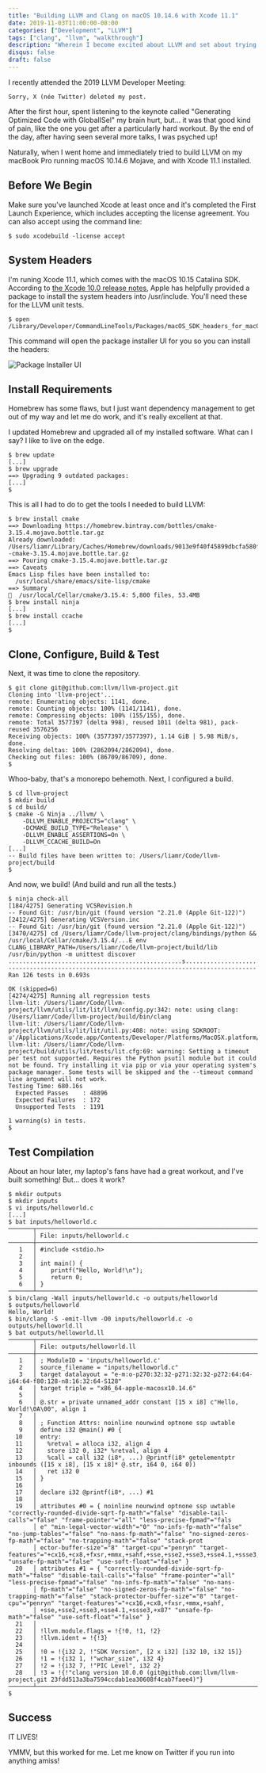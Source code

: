 ```yaml
---
title: "Building LLVM and Clang on macOS 10.14.6 with Xcode 11.1"
date: 2019-11-03T11:00:00-08:00
categories: ["Development", "LLVM"]
tags: ["clang", "llvm", "walkthrough"]
description: "Wherein I become excited about LLVM and set about trying to build it."
disqus: false
draft: false
---
```


I recently attended the 2019 LLVM Developer Meeting:

`Sorry, X (née Twitter) deleted my post.`

After the first hour, spent listening to the keynote called "Generating Optimized Code with GlobalISel" my brain hurt, but... it was that good kind of pain, like the one you get after a particularly hard workout. By the end of the day, after having seen several more talks, I was psyched up!

Naturally, when I went home and immediately tried to build LLVM on my macBook Pro running macOS 10.14.6 Mojave, and with Xcode 11.1 installed.

## Before We Begin

Make sure you've launched Xcode at least once and it's completed the First Launch Experience, which includes accepting the license agreement. You can also accept using the command line:

```
$ sudo xcodebuild -license accept
```

## System Headers

I'm runing Xcode 11.1, which comes with the macOS 10.15 Catalina SDK. According to [the Xcode 10.0 release notes](https://developer.apple.com/documentation/xcode_release_notes/xcode_10_release_notes), Apple has helpfully provided a package to install the system headers into /usr/include. You'll need these for the LLVM unit tests.

```
$ open /Library/Developer/CommandLineTools/Packages/macOS_SDK_headers_for_macOS_10.14.pkg
``` 

This command will open the package installer UI for you so you can install the headers:

![Package Installer UI](/img/macos-1014-headers-installer-ui.png)

## Install Requirements

Homebrew has some flaws, but I just want dependency management to get out of my way and let me do work, and it's really excellent at that. 

I updated Homebrew and upgraded all of my installed software. What can I say? I like to live on the edge.

```
$ brew update
[...]
$ brew upgrade
==> Upgrading 9 outdated packages:
[...]
$
```

This is all I had to do to get the tools I needed to build LLVM:

```
$ brew install cmake
==> Downloading https://homebrew.bintray.com/bottles/cmake-3.15.4.mojave.bottle.tar.gz
Already downloaded: /Users/liamr/Library/Caches/Homebrew/downloads/9013e9f40f45899dbcfa580fa058dfd988d4f12a2d900b9d8b79c4ea99cba1de--cmake-3.15.4.mojave.bottle.tar.gz
==> Pouring cmake-3.15.4.mojave.bottle.tar.gz
==> Caveats
Emacs Lisp files have been installed to:
  /usr/local/share/emacs/site-lisp/cmake
==> Summary
🍺  /usr/local/Cellar/cmake/3.15.4: 5,800 files, 53.4MB
$ brew install ninja
[...]
$ brew install ccache
[...]
$
```

## Clone, Configure, Build & Test

Next, it was time to clone the repository.

```
$ git clone git@github.com:llvm/llvm-project.git
Cloning into 'llvm-project'...
remote: Enumerating objects: 1141, done.
remote: Counting objects: 100% (1141/1141), done.
remote: Compressing objects: 100% (155/155), done.
remote: Total 3577397 (delta 998), reused 1011 (delta 981), pack-reused 3576256
Receiving objects: 100% (3577397/3577397), 1.14 GiB | 5.98 MiB/s, done.
Resolving deltas: 100% (2862094/2862094), done.
Checking out files: 100% (86709/86709), done.
$
```

Whoo-baby, that's a monorepo behemoth. Next, I configured a build.

```
$ cd llvm-project
$ mkdir build
$ cd build/
$ cmake -G Ninja ../llvm/ \
    -DLLVM_ENABLE_PROJECTS="clang" \
    -DCMAKE_BUILD_TYPE="Release" \
    -DLLVM_ENABLE_ASSERTIONS=On \
    -DLLVM_CCACHE_BUILD=On
[...]
-- Build files have been written to: /Users/liamr/Code/llvm-project/build
$
```

And now, we build! (And build and run all the tests.)

```
$ ninja check-all
[184/4275] Generating VCSRevision.h
-- Found Git: /usr/bin/git (found version "2.21.0 (Apple Git-122)")
[2412/4275] Generating VCSVersion.inc
-- Found Git: /usr/bin/git (found version "2.21.0 (Apple Git-122)")
[3470/4275] cd /Users/liamr/Code/llvm-project/clang/bindings/python && /usr/local/Cellar/cmake/3.15.4/...E env CLANG_LIBRARY_PATH=/Users/liamr/Code/llvm-project/build/lib /usr/bin/python -m unittest discover
.................................................s................................................s.s.......s...s.........s...
----------------------------------------------------------------------
Ran 126 tests in 0.693s

OK (skipped=6)
[4274/4275] Running all regression tests
llvm-lit: /Users/liamr/Code/llvm-project/llvm/utils/lit/lit/llvm/config.py:342: note: using clang: /Users/liamr/Code/llvm-project/build/bin/clang
llvm-lit: /Users/liamr/Code/llvm-project/llvm/utils/lit/lit/util.py:408: note: using SDKROOT: u'/Applications/Xcode.app/Contents/Developer/Platforms/MacOSX.platform/Developer/SDKs/MacOSX10.15.sdk'
llvm-lit: /Users/liamr/Code/llvm-project/build/utils/lit/tests/lit.cfg:69: warning: Setting a timeout per test not supported. Requires the Python psutil module but it could not be found. Try installing it via pip or via your operating system's package manager. Some tests will be skipped and the --timeout command line argument will not work.
Testing Time: 680.16s
  Expected Passes    : 48896
  Expected Failures  : 172
  Unsupported Tests  : 1191

1 warning(s) in tests.
$
```

## Test Compilation

About an hour later, my laptop's fans have had a great workout, and I've built something! But... does it work?

```
$ mkdir outputs
$ mkdir inputs
$ vi inputs/helloworld.c
[...]
$ bat inputs/helloworld.c
───────┬───────────────────────────────────────────────────────────────────────
       │ File: inputs/helloworld.c
───────┼───────────────────────────────────────────────────────────────────────
   1   │ #include <stdio.h>
   2   │
   3   │ int main() {
   4   │    printf("Hello, World!\n");
   5   │    return 0;
   6   │ }
───────┴───────────────────────────────────────────────────────────────────────
$ bin/clang -Wall inputs/helloworld.c -o outputs/helloworld
$ outputs/helloworld
Hello, World!
$ bin/clang -S -emit-llvm -O0 inputs/helloworld.c -o outputs/helloworld.ll
$ bat outputs/helloworld.ll
───────┬───────────────────────────────────────────────────────────────────────
       │ File: outputs/helloworld.ll
───────┼───────────────────────────────────────────────────────────────────────
   1   │ ; ModuleID = 'inputs/helloworld.c'
   2   │ source_filename = "inputs/helloworld.c"
   3   │ target datalayout = "e-m:o-p270:32:32-p271:32:32-p272:64:64-i64:64-f80:128-n8:16:32:64-S128"
   4   │ target triple = "x86_64-apple-macosx10.14.6"
   5   │
   6   │ @.str = private unnamed_addr constant [15 x i8] c"Hello, World!\0A\00", align 1
   7   │
   8   │ ; Function Attrs: noinline nounwind optnone ssp uwtable
   9   │ define i32 @main() #0 {
  10   │ entry:
  11   │   %retval = alloca i32, align 4
  12   │   store i32 0, i32* %retval, align 4
  13   │   %call = call i32 (i8*, ...) @printf(i8* getelementptr inbounds ([15 x i8], [15 x i8]* @.str, i64 0, i64 0))
  14   │   ret i32 0
  15   │ }
  16   │
  17   │ declare i32 @printf(i8*, ...) #1
  18   │
  19   │ attributes #0 = { noinline nounwind optnone ssp uwtable "correctly-rounded-divide-sqrt-fp-math"="false" "disable-tail-calls"="false" "frame-pointer"="all" "less-precise-fpmad"="fals
       │ e" "min-legal-vector-width"="0" "no-infs-fp-math"="false" "no-jump-tables"="false" "no-nans-fp-math"="false" "no-signed-zeros-fp-math"="false" "no-trapping-math"="false" "stack-prot
       │ ector-buffer-size"="8" "target-cpu"="penryn" "target-features"="+cx16,+cx8,+fxsr,+mmx,+sahf,+sse,+sse2,+sse3,+sse4.1,+ssse3,+x87" "unsafe-fp-math"="false" "use-soft-float"="false" }
  20   │ attributes #1 = { "correctly-rounded-divide-sqrt-fp-math"="false" "disable-tail-calls"="false" "frame-pointer"="all" "less-precise-fpmad"="false" "no-infs-fp-math"="false" "no-nans-
       │ fp-math"="false" "no-signed-zeros-fp-math"="false" "no-trapping-math"="false" "stack-protector-buffer-size"="8" "target-cpu"="penryn" "target-features"="+cx16,+cx8,+fxsr,+mmx,+sahf,
       │ +sse,+sse2,+sse3,+sse4.1,+ssse3,+x87" "unsafe-fp-math"="false" "use-soft-float"="false" }
  21   │
  22   │ !llvm.module.flags = !{!0, !1, !2}
  23   │ !llvm.ident = !{!3}
  24   │
  25   │ !0 = !{i32 2, !"SDK Version", [2 x i32] [i32 10, i32 15]}
  26   │ !1 = !{i32 1, !"wchar_size", i32 4}
  27   │ !2 = !{i32 7, !"PIC Level", i32 2}
  28   │ !3 = !{!"clang version 10.0.0 (git@github.com:llvm/llvm-project.git 23fdd513a3ba7594ccdab1ea30608f4cab7faee4)"}
───────┴───────────────────────────────────────────────────────────────────────
$
```

## Success

IT LIVES!

YMMV, but this worked for me. Let me know on Twitter if you run into anything amiss!
